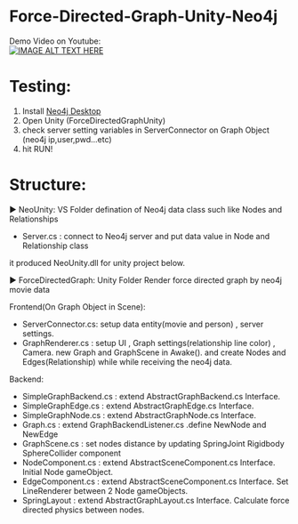 # Force-Directed-Graph-Unity-Neo4j

Demo Video on Youtube:</br> 
[![IMAGE ALT TEXT HERE](http://img.youtube.com/vi/gEigfzGDBM4/0.jpg)](http://www.youtube.com/watch?v=gEigfzGDBM4)


# Testing:

1. Install [Neo4j Desktop](https://neo4j.com/download/)
2. Open Unity (ForceDirectedGraphUnity)
3. check server setting variables in ServerConnector on Graph Object (neo4j ip,user,pwd...etc)
4. hit RUN!


# Structure:

► NeoUnity: VS Folder
defination of Neo4j data class such like Nodes and Relationships
 - Server.cs : connect to Neo4j server and put data value in Node and Relationship class

it produced NeoUnity.dll for unity project below.

► ForceDirectedGraph: Unity Folder
Render force directed graph by neo4j movie data

Frontend(On Graph Object in Scene):
 - ServerConnector.cs: setup data entity(movie and person) , server settings.
 - GraphRenderer.cs  : setup UI , Graph settings(relationship line color) , Camera.
 new Graph and GraphScene in Awake(). and create Nodes and Edges(Relationship) while while receiving the neo4j data.
 
Backend:

 - SimpleGraphBackend.cs : extend AbstractGraphBackend.cs Interface.
 - SimpleGraphEdge.cs : extend AbstractGraphEdge.cs Interface.
 - SimpleGraphNode.cs : extend AbstractGraphNode.cs Interface.
 - Graph.cs : extend GraphBackendListener.cs .define NewNode and NewEdge
 - GraphScene.cs : set nodes distance by updating SpringJoint Rigidbody SphereCollider component 
 - NodeComponent.cs : extend AbstractSceneComponent.cs Interface. Initial Node gameObject.
 - EdgeComponent.cs : extend AbstractSceneComponent.cs Interface. Set LineRenderer between 2 Node gameObjects.
 - SpringLayout : extend AbstractGraphLayout.cs Interface. Calculate force directed physics between nodes. 
